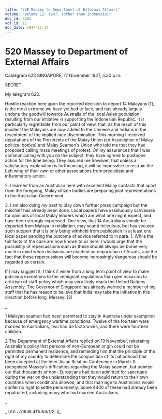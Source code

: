 ```yaml
---
title: "520 Massey to Department of External Affairs"
volume: "Volume 12: 1947, (other than Indonesia)"
doc_id: 5202
vol_id: 12
doc_date: 1947-11-17
---
```


# 520 Massey to Department of External Affairs

Cablegram 623 SINGAPORE, 17 November 1947, 4.30 p.m.

SECRET

My telegram 622.

Hostile reaction here upon the reported decision to deport 14 Malayans [1], is the most extreme we have yet had to face, and has already largely undone the goodwill towards Australia of the local Asian population resulting from our initiative in supporting the Indonesian Republic. It is particularly regrettable from our point of view, that, as the result of this incident the Malayans are now added to the Chinese and Indians in the resentment of the implied race discrimination. This morning I received deputations of the Presidents of the Malay Union (an Association of Malay political bodies) and Malay Seamen's Union who told me that they had proposed calling mass meetings of protest. On my assurances that I was communicating with you on the subject, they have agreed to postpone action for the time being. They assured me however, that unless a satisfactory explanation is forthcoming, it will be impossible to restrain the Left wing of their own or other associations from precipitate and inflammatory action.

2\. I learned from an Australian here with excellent Malay contacts that apart from the foregoing, Malay citizen bodies are preparing joint representations to the Australian Government.

3\. I am also doing my best to play down further press campaign but the mischief has already been done. Local papers have assiduously canvassed for opinions of local Malay leaders which are what one might expect, and have been strongly expressed. One view, that 14 Australians should be deported from Malaya in retaliation, may sound ridiculous, but has secured such support that it is only being withheld from publication in at least one local paper pending the outcome of advice referred to in para. 1. While the full facts of the case are now known to us here, I would urge that the possibility of repercussions such as these should always be borne very much in mind when decisions are reached on deportation of Asians, and the fact that these repercussions will become increasingly dangerous should be regarded as certain.

If I may suggest it, I think it wiser from a long term point of view to make judicious exceptions to the immigrant regulations than give occasion to criticism of staff policy which may very likely reach the United Nations Assembly. The Governor of Singapore has already warned a member of my staff that he has reason to believe that India may take the initiative in this direction before long. Massey. [2]

_

1 Malayan seamen had been permitted to stay in Australia under exemption because of emergency wartime conditions. Twelve of the fourteen were married to Australians, two had de facto wives, and there were fourteen children.

2 The Department of External Affairs replied on 19 November, reiterating Australia's policy that persons of non-European origin could not be permitted permanent residence, and reminding him that the principle of the right of my country to determine the composition of its nationhood had been accepted at the Inter-Asian Relation Conference in March. It recognised Massey's difficulties regarding the Malay seamen, but pointed out that thousands of non- Europeans had been admitted for sanctuary during the war on the understanding that they would return to their own countries when conditions allowed, and that marriage to Australians would confer no right to settle permanently. Some 4400 of these had already been repatriated, including many who had married Australians.

_

_ [AA : A1838,411/3/6/1/2, i]_
